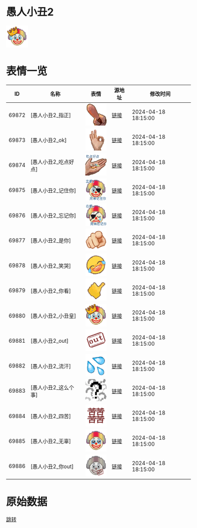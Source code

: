 # 愚人小丑2

<img src="./cover.png" height="60" alt="cover" />

# 表情一览

|ID|名称|表情|源地址|修改时间|
|----|----|----|----|----|
|69872|[愚人小丑2_指正]|<img src="./pic/069872_%5B愚人小丑2_指正%5D.png" height="60" alt="指正"/>|[链接](https://i0.hdslb.com/bfs/garb/e6ffee77882c74cb8cd575fbf89e416bd30c474b.png)|2024-04-18 18:15:00|
|69873|[愚人小丑2_ok]|<img src="./pic/069873_%5B愚人小丑2_ok%5D.png" height="60" alt="ok"/>|[链接](https://i0.hdslb.com/bfs/garb/33717510756179dce75a7857881a95fe3fec0733.png)|2024-04-18 18:15:00|
|69874|[愚人小丑2_吃点好点]|<img src="./pic/069874_%5B愚人小丑2_吃点好点%5D.png" height="60" alt="吃点好点"/>|[链接](https://i0.hdslb.com/bfs/garb/20272e0cc995dfefa87b154eaa481f428102519c.png)|2024-04-18 18:15:00|
|69875|[愚人小丑2_记住你]|<img src="./pic/069875_%5B愚人小丑2_记住你%5D.png" height="60" alt="记住你"/>|[链接](https://i0.hdslb.com/bfs/garb/8bafcd1883d08354fd0fe33613e86be4f1f89725.png)|2024-04-18 18:15:00|
|69876|[愚人小丑2_忘记你]|<img src="./pic/069876_%5B愚人小丑2_忘记你%5D.png" height="60" alt="忘记你"/>|[链接](https://i0.hdslb.com/bfs/garb/3ef772154a09ab43bfa168024e6b866752089805.png)|2024-04-18 18:15:00|
|69877|[愚人小丑2_是你]|<img src="./pic/069877_%5B愚人小丑2_是你%5D.png" height="60" alt="是你"/>|[链接](https://i0.hdslb.com/bfs/garb/94fb69cc5bd35c636d2691361917d7d0fe5194df.png)|2024-04-18 18:15:00|
|69878|[愚人小丑2_笑哭]|<img src="./pic/069878_%5B愚人小丑2_笑哭%5D.png" height="60" alt="笑哭"/>|[链接](https://i0.hdslb.com/bfs/garb/e4361e93fea324d7676e1988927e47fd8b4ef5fb.png)|2024-04-18 18:15:00|
|69879|[愚人小丑2_你看]|<img src="./pic/069879_%5B愚人小丑2_你看%5D.png" height="60" alt="你看"/>|[链接](https://i0.hdslb.com/bfs/garb/0ba377a56709be9fbf3dc82d7a4606ebf80bb8a6.png)|2024-04-18 18:15:00|
|69880|[愚人小丑2_小丑皇]|<img src="./pic/069880_%5B愚人小丑2_小丑皇%5D.png" height="60" alt="小丑皇"/>|[链接](https://i0.hdslb.com/bfs/garb/dacbe945de437f34c359450ab2f0ac11a92fb779.png)|2024-04-18 18:15:00|
|69881|[愚人小丑2_out]|<img src="./pic/069881_%5B愚人小丑2_out%5D.png" height="60" alt="out"/>|[链接](https://i0.hdslb.com/bfs/garb/694cb30e172472b13cfd314f71bce3ca9583e4a6.png)|2024-04-18 18:15:00|
|69882|[愚人小丑2_流汗]|<img src="./pic/069882_%5B愚人小丑2_流汗%5D.png" height="60" alt="流汗"/>|[链接](https://i0.hdslb.com/bfs/garb/6f7c0d586a446023f9a1b49c779f14e0704cde3e.png)|2024-04-18 18:15:00|
|69883|[愚人小丑2_这么个事]|<img src="./pic/069883_%5B愚人小丑2_这么个事%5D.png" height="60" alt="这么个事"/>|[链接](https://i0.hdslb.com/bfs/garb/6feaf12e99b3c938b83155f988b62a15f23bb806.png)|2024-04-18 18:15:00|
|69884|[愚人小丑2_四苦]|<img src="./pic/069884_%5B愚人小丑2_四苦%5D.png" height="60" alt="四苦"/>|[链接](https://i0.hdslb.com/bfs/garb/f546099de5dcfe477a9ea72bdaaf7128ea1941bc.png)|2024-04-18 18:15:00|
|69885|[愚人小丑2_无辜]|<img src="./pic/069885_%5B愚人小丑2_无辜%5D.png" height="60" alt="无辜"/>|[链接](https://i0.hdslb.com/bfs/garb/e552be7fc1bd422581775ec83def4d195793f522.png)|2024-04-18 18:15:00|
|69886|[愚人小丑2_你out]|<img src="./pic/069886_%5B愚人小丑2_你out%5D.png" height="60" alt="你out"/>|[链接](https://i0.hdslb.com/bfs/garb/0451f040b0df4221b5f93fafd82e462acc3dd679.png)|2024-04-18 18:15:00|

# 原始数据

[跳转](./raw.json)

